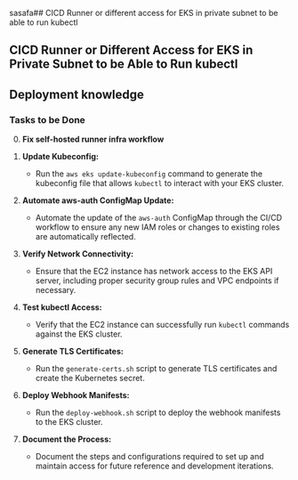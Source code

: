 sasafa## CICD Runner or different access for EKS in private subnet to be able to run kubectl
## CICD Runner or Different Access for EKS in Private Subnet to be Able to Run kubectl
<!-- K8s resources in path: /Users/martin.drotar/Devsbridge/EKS-BankingKube/EKS_infra/modules/eks/main.tf -->
<!-- uncomment provider kubernetes in providers.tf -->
<!-- !!! You need a runner in K8 cluster private subnet-->


## Deployment knowledge

<!-- Run the EKS AWS Provider Terraform 
Uncomment Kubernetes Provider Terraform
hanle the DB secret in EKS_infra/secrets.tf
Watch for certificate if exists in AWS or not
if not fetch_existing_cert in main.tf = false, then deploy will fail, change to true and deploy again
first run if not existing that switch to fetch_certificate = true
Setting up own runner don't forget to change the token in 
https://github.com/Droshow/EKS-BankingKube/settings/actions/runners/new?arch=x64&os=linux 
and consecutively in secrets


Key-Pair aws command
martin.drotar@CVX-1065 modules % aws ec2 create-key-pair --key-name ssh-key-bankingKube \
    --region eu-central-1 \
    --query 'KeyMaterial' --output text > ssh-key-bankingKube.pem  -->


### Tasks to be Done

0. **Fix self-hosted runner infra workflow**
 

1. **Update Kubeconfig:**
   - Run the `aws eks update-kubeconfig` command to generate the kubeconfig file that allows `kubectl` to interact with your EKS cluster.

3. **Automate aws-auth ConfigMap Update:**
   - Automate the update of the `aws-auth` ConfigMap through the CI/CD workflow to ensure any new IAM roles or changes to existing roles are automatically reflected.

4. **Verify Network Connectivity:**
   - Ensure that the EC2 instance has network access to the EKS API server, including proper security group rules and VPC endpoints if necessary.

5. **Test kubectl Access:**
   - Verify that the EC2 instance can successfully run `kubectl` commands against the EKS cluster.

6. **Generate TLS Certificates:**
   - Run the `generate-certs.sh` script to generate TLS certificates and create the Kubernetes secret.

7. **Deploy Webhook Manifests:**
   - Run the `deploy-webhook.sh` script to deploy the webhook manifests to the EKS cluster.

8. **Document the Process:**
   - Document the steps and configurations required to set up and maintain access for future reference and development iterations.
